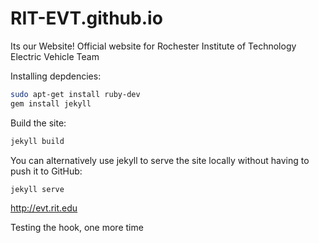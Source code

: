 # RIT-EVT.github.io
Its our Website!
Official website for Rochester Institute of Technology Electric Vehicle Team

Installing depdencies:
```sh
sudo apt-get install ruby-dev
gem install jekyll
```

Build the site:
```sh
jekyll build
```

You can alternatively use jekyll to serve the site locally without having to push it to GitHub:
```sh
jekyll serve
```

http://evt.rit.edu

Testing the hook, one more time
